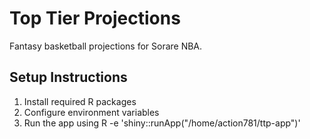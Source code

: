 # Top Tier Projections

Fantasy basketball projections for Sorare NBA.

## Setup Instructions

1. Install required R packages
2. Configure environment variables
3. Run the app using R -e 'shiny::runApp("/home/action781/ttp-app")'
